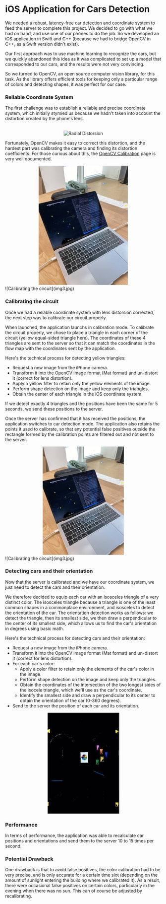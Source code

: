 # iOS Application for Cars Detection


We needed a robust, latency-free car detection and coordinate system to feed the server to complete this project. We decided to go with what we had on hand, and use one of our phones to do the job. So we developed an iOS application in Swift and C++ (because we had to bridge OpenCV in C++, as a Swift version didn't exist).

Our first approach was to use machine learning to recognize the cars, but we quickly abandoned this idea as it was complicated to set up a model that corresponded to our cars, and the results were not very convincing.

So we turned to OpenCV, an open source computer vision library, for this task. As the library offers efficient tools for keeping only a particular range of colors and detecting shapes, it was perfect for our case.


### Reliable Coordinate System

The first challenge was to establish a reliable and precise coordinate system, which initially stymied us because we hadn't taken into account the distortion created by the phone's lens. 

<br>
<div style="text-align: center;">
  <img src="https://uploads-ssl.webflow.com/5fff85e7f613e35edb5806ed/610c73a8a023cf1746b56833_pincushion_radial_distortion.png" alt="Radial Distorsion" width="300" height="300" />
</div>

Fortunately, OpenCV makes it easy to correct this distortion, and the hardest part was calibrating the camera and finding its distortion coefficients. For those curious about this, the [OpenCV Calibration](https://docs.opencv.org/4.x/dc/dbb/tutorial_py_calibration.html) page is very well documented.

<div style="text-align: center;">
  <img src="img3.jpg" alt="Illustration of lens distorsion" width="288" height="384" />
</div>
![Calibrating the circuit](img3.jpg)

### Calibrating the circuit

Once we had a reliable coordinate system with lens distorsion corrected, the next step was to calibrate our circuit properly. 

When launched, the application launchs in calibration mode. To calibrate the circuit properly, we chose to place a triangle in each corner of the circuit (yellow equal-sided triangle here). The coordinates of these 4 triangles are sent to the server so that it can match the coordinates in the flow map with the coordinates sent by the application.

Here's the technical process for detecting yellow triangles: 
- Request a new image from the iPhone camera.
- Transform it into the OpenCV image format (Mat format) and un-distort it (correct for lens distortion).
- Apply a yellow filter to retain only the yellow elements of the image.
- Perform shape detection on the image and keep only the triangles.
- Obtain the center of each triangle in the iOS coordinate system.
  
If we detect exactly 4 triangles and the positions have been the same for 5 seconds, we send these positions to the server.

Once the server has confirmed that it has received the positions, the application switches to car detection mode. The application also retains the points it used to calibrate, so that any potential false positives outside the rectangle formed by the calibration points are filtered out and not sent to the server.

<div style="text-align: center;">
  <img src="img3.jpg" alt="Calibrating the circuit" width="262" height="349" />
</div>
![Calibrating the circuit](img3.jpg)


### Detecting cars and their orientation

Now that the server is calibrated and we have our coordinate system, we just need to detect the cars and their orientation.

We therefore decided to equip each car with an isosceles triangle of a very distinct color. The isosceles triangle because a triangle is one of the least common shapes in a commonplace environment, and isosceles to detect the orientation of the car. The orientation detection works as follows: we detect the triangle, then its smallest side, we then draw a perpendicular to the center of its smallest side, which allows us to find the car's orientation in degrees using basic math.

Here's the technical process for detecting cars and their orientation:
- Request a new image from the iPhone camera.
- Transform it into the OpenCV image format (Mat format) and un-distort it (correct for lens distortion).
- For each car's color:
  - Apply a color filter to retain only the elements of the car's color in the image.
  - Perform shape detection on the image and keep only the triangles.
  - Obtain the coordinates of the intersection of the two longest sides of the isocele triangle, which we'll use as the car's coordinate. 
  - Identify the smallest side and draw a perpendicular to its center to obtain the orientation of the car (0-360 degrees).
- Send to the server the position of each car and its orientation.

<div style="text-align: center;">
  <img src="img2.jpg" alt="Detecting cars" width="231" height="325" />
</div>

### Performance

In terms of performance, the application was able to recalculate car positions and orientations and send them to the server 10 to 15 times per second.

### Potential Drawback

One drawback is that to avoid false positives, the color calibration had to be very precise, and is only accurate for a certain time slot (depending on the amount of sunlight entering the building where we calibrated it). As a result, there were occasional false positives on certain colors, particularly in the evening when there was no sun. This can of course be adjusted by recalibrating.

